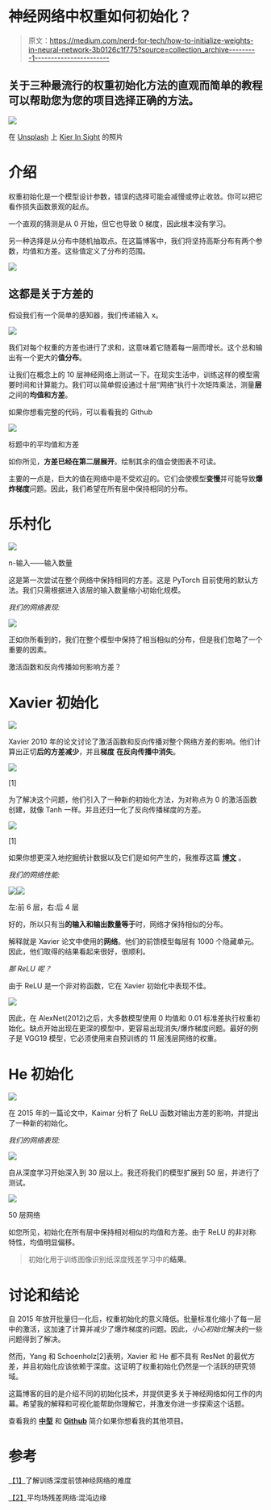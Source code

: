 # 神经网络中权重如何初始化？

> 原文：<https://medium.com/nerd-for-tech/how-to-initialize-weights-in-neural-network-3b0126c1f775?source=collection_archive---------1----------------------->

## 关于三种最流行的权重初始化方法的直观而简单的教程可以帮助您为您的项目选择正确的方法。

![](img/f3e3827b732b63089ed54af19b69ad7e.png)

在 [Unsplash](https://unsplash.com?utm_source=medium&utm_medium=referral) 上 [Kier In Sight](https://unsplash.com/@kierinsight?utm_source=medium&utm_medium=referral) 的照片

# 介绍

权重初始化是一个模型设计参数，错误的选择可能会减慢或停止收敛。你可以把它看作损失函数景观的起点。

一个直观的猜测是从 0 开始，但它也导致 0 梯度，因此根本没有学习。

另一种选择是从分布中随机抽取点。在这篇博客中，我们将坚持高斯分布有两个参数，均值和方差。这些值定义了分布的范围。

![](img/801740e7cfab7224bc20c1db8f1b1d5d.png)

## 这都是关于方差的

假设我们有一个简单的感知器，我们传递输入 x。

![](img/7eab0d9a3d72545768365c96db349630.png)

我们对每个权重的方差也进行了求和，这意味着它随着每一层而增长。这个总和输出有一个更大的**值分布**。

让我们在概念上的 10 层神经网络上测试一下。在现实生活中，训练这样的模型需要时间和计算能力。我们可以简单假设通过十层“网络”执行十次矩阵乘法，测量**层**之间的**均值和方差**。

如果你想看完整的代码，可以看看我的 Github

![](img/1f92a56307b37e221e691e22ede97c8f.png)

标题中的平均值和方差

如你所见，**方差已经在第二层展开**。绘制其余的值会使图表不可读。

主要的一点是，巨大的值在网络中是不受欢迎的。它们会使模型**变慢**并可能导致**爆炸梯度**问题。因此，我们希望在所有层中保持相同的分布。

# 乐村化

![](img/c3d92472dbe56cd2a69076f6bd89efb6.png)

n-输入——输入数量

这是第一次尝试在整个网络中保持相同的方差。这是 PyTorch 目前使用的默认方法。我们只需根据进入该层的输入数量缩小初始化规模。

*我们的网络表现:*

![](img/c86bfe10cda29f8327665b9a7199072e.png)

正如你所看到的，我们在整个模型中保持了相当相似的分布，但是我们忽略了一个重要的因素。

激活函数和反向传播如何影响方差？

# Xavier 初始化

![](img/ed1a0d8764169d34c7533ded3a6d62a7.png)

Xavier 2010 年的论文讨论了激活函数和反向传播对整个网络方差的影响。他们计算出正切**后的方差减少**，并且**梯度** **在反向传播中消失**。

![](img/7dacc667c15e6b2d384669ebe0b37a2e.png)

[1]

为了解决这个问题，他们引入了一种新的初始化方法，为对称点为 0 的激活函数创建，就像 Tanh 一样。并且还归一化了反向传播梯度的方差。

![](img/1fda3af6ce2a34875a60f8b0118149c4.png)

[1]

如果你想更深入地挖掘统计数据以及它们是如何产生的，我推荐这篇 [**博文**](https://pouannes.github.io/blog/initialization/) 。

*我们的网络性能:*

![](img/a30c3f2672a57df44d3071dc37182840.png)![](img/a031da7294724309d600ba370fe32aaa.png)

左:前 6 层，右:后 4 层

好的，所以只有当**的输入和输出数量等于**时，网络才保持相似的分布。

解释就是 Xavier 论文中使用的**网络**。他们的前馈模型每层有 1000 个隐藏单元。因此，他们取得的结果看起来很好，很顺利。

*那 ReLU 呢？*

由于 ReLU 是一个非对称函数，它在 Xavier 初始化中表现不佳。

![](img/755e85d4a3a487b21c8b229c3dc722fe.png)

因此，在 AlexNet(2012)之后，大多数模型使用 0 均值和 0.01 标准差执行权重初始化。缺点开始出现在更深的模型中，更容易出现消失/爆炸梯度问题。最好的例子是 VGG19 模型，它必须使用来自预训练的 11 层浅层网络的权重。

# He 初始化

![](img/078af574aa9bac53c5e2502a64deeeb6.png)

在 2015 年的一篇论文中，Kaimar 分析了 ReLU 函数对输出方差的影响，并提出了一种新的初始化。

*我们的网络表现:*

![](img/041542fd62abb7777a14cc70d1535aa3.png)

自从深度学习开始深入到 30 层以上。我还将我们的模型扩展到 50 层，并进行了测试。

![](img/55145098809d93d3ac4c592accda4c18.png)

50 层网络

如您所见，初始化在所有层中保持相对相似的均值和方差。由于 ReLU 的非对称特性，均值明显偏移。

> 初始化用于训练图像识别纸深度残差学习中的**结果**。

# 讨论和结论

自 2015 年放开批量归一化后，权重初始化的意义降低。批量标准化缩小了每一层中的激活，这加速了计算并减少了爆炸梯度的问题。因此，*小心初始化*解决的一些问题得到了解决。

然而，Yang 和 Schoenholz[2]表明，Xavier 和 He 都不具有 ResNet 的最优方差，并且初始化应该依赖于深度。这证明了权重初始化仍然是一个活跃的研究领域。

这篇博客的目的是介绍不同的初始化技术，并提供更多关于神经网络如何工作的内幕。希望我的解释和可视化能帮助你理解它，并激发你进一步探索这个话题。

查看我的 [**中型**](https://maciejbalawejder.medium.com/) 和 [**Github**](https://github.com/maciejbalawejder) 简介如果你想看我的其他项目。

# **参考**

[【1】](https://proceedings.mlr.press/v9/glorot10a/glorot10a.pdf)了解训练深度前馈神经网络的难度

[【2】](https://arxiv.org/pdf/1712.08969.pdf)平均场残差网络:混沌边缘